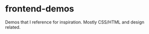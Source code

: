 frontend-demos
========================

Demos that I reference for inspiration. Mostly CSS/HTML and design related.
